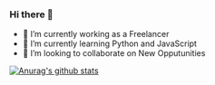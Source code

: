 ### Hi there 👋
<!--
**amirmojiry/amirmojiry** is a ✨ _special_ ✨ repository because its `README.md` (this file) appears on your GitHub profile.
-->

- 🔭 I’m currently working as a Freelancer
- 🌱 I’m currently learning Python and JavaScript
- 👯 I’m looking to collaborate on New Opputunities

[![Anurag's github stats](https://github-readme-stats.vercel.app/api?username=amirmojiry&theme=prussian&show_icons=true)](https://github.com/amirmojiry)
